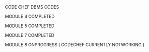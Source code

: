 CODE CHEF DBMS  CODES

MODULE 4 COMPLETED 

MODULE 5 COMPLETED 

MODULE 7 COMPLETED  

MODULE 8 ONPROGRESS ( CODECHEF CURRENTLY NOTWORKING )